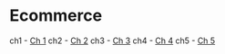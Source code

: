 # Ecommerce

ch1 - [Ch 1](/6th-sem/ecomm/ch-1)
ch2 - [Ch 2](/6th-sem/ecomm/ch-2)
ch3 - [Ch 3](/6th-sem/ecomm/ch-3)
ch4 - [Ch 4](/6th-sem/ecomm/ch-4)
ch5 - [Ch 5](/6th-sem/ecomm/ch-5)